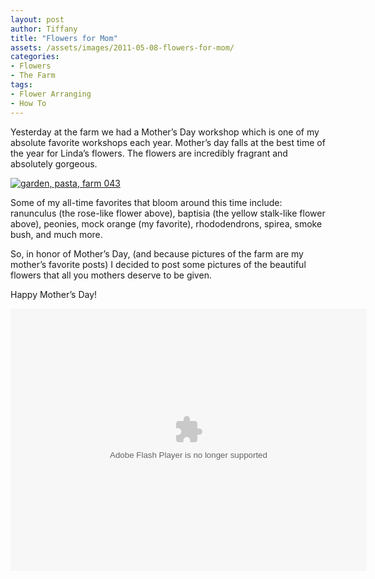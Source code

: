 ```yaml
---
layout: post
author: Tiffany
title: "Flowers for Mom"
assets: /assets/images/2011-05-08-flowers-for-mom/
categories: 
- Flowers
- The Farm
tags: 
- Flower Arranging
- How To
---
```


Yesterday at the farm we had a Mother’s Day workshop which is one of my absolute favorite workshops each year. Mother’s day falls at the best time of the year for Linda’s flowers. The flowers are incredibly fragrant and absolutely gorgeous.

[![](jekyll_uploads/2011/05/garden-pasta-farm-043-575x431.jpg "garden, pasta, farm 043")](http://www.sweetpeonies.com/2011/05/flowers-for-mom/garden-pasta-farm-043-2/)

Some of my all-time favorites that bloom around this time include: ranunculus (the rose-like flower above), baptisia (the yellow stalk-like flower above), peonies, mock orange (my favorite), rhododendrons, spirea, smoke bush, and much more.

So, in honor of Mother’s Day, (and because pictures of the farm are my mother’s favorite posts) I decided to post some pictures of the beautiful flowers that all you mothers deserve to be given.

Happy Mother’s Day!

<embed style="display: block !important;" type="application/x-shockwave-flash" width="570" height="420" src="https://picasaweb.google.com/s/c/bin/slideshow.swf" pluginspage="http://www.macromedia.com/go/getflashplayer" flashvars="host=picasaweb.google.com&amp;hl=en_US&amp;feat=flashalbum&amp;RGB=0x000000&amp;feed=https%3A%2F%2Fpicasaweb.google.com%2Fdata%2Ffeed%2Fapi%2Fuser%2F102753186099632045939%2Falbumid%2F5604337171960731217%3Falt%3Drss%26kind%3Dphoto%26hl%3Den_US">